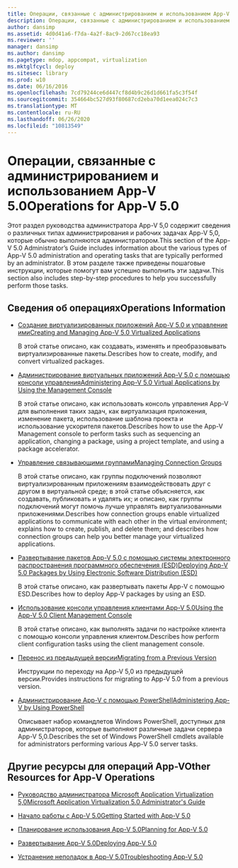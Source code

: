 ```yaml
---
title: Операции, связанные с администрированием и использованием App-V 5.0
description: Операции, связанные с администрированием и использованием App-V 5.0
author: dansimp
ms.assetid: 4d0d41a6-f7da-4a2f-8ac9-2d67cc18ea93
ms.reviewer: ''
manager: dansimp
ms.author: dansimp
ms.pagetype: mdop, appcompat, virtualization
ms.mktglfcycl: deploy
ms.sitesec: library
ms.prod: w10
ms.date: 06/16/2016
ms.openlocfilehash: 7cd79244ce6d447cf8d4b9c26d1d661fa5c3f54f
ms.sourcegitcommit: 354664bc527d93f80687cd2eba70d1eea024c7c3
ms.translationtype: MT
ms.contentlocale: ru-RU
ms.lasthandoff: 06/26/2020
ms.locfileid: "10813549"
---
```

# <span data-ttu-id="939df-103">Операции, связанные с администрированием и использованием App-V 5.0</span><span class="sxs-lookup"><span data-stu-id="939df-103">Operations for App-V 5.0</span></span>


<span data-ttu-id="939df-104">Этот раздел руководства администратора App-V 5,0 содержит сведения о различных типах администрирования и рабочих задачах App-V 5,0, которые обычно выполняются администратором.</span><span class="sxs-lookup"><span data-stu-id="939df-104">This section of the App-V 5.0 Administrator’s Guide includes information about the various types of App-V 5.0 administration and operating tasks that are typically performed by an administrator.</span></span> <span data-ttu-id="939df-105">В этом разделе также приведены пошаговые инструкции, которые помогут вам успешно выполнить эти задачи.</span><span class="sxs-lookup"><span data-stu-id="939df-105">This section also includes step-by-step procedures to help you successfully perform those tasks.</span></span>

## <span data-ttu-id="939df-106">Сведения об операциях</span><span class="sxs-lookup"><span data-stu-id="939df-106">Operations Information</span></span>


-   [<span data-ttu-id="939df-107">Создание виртуализированных приложений App-V 5.0 и управление ими</span><span class="sxs-lookup"><span data-stu-id="939df-107">Creating and Managing App-V 5.0 Virtualized Applications</span></span>](creating-and-managing-app-v-50-virtualized-applications.md)

    <span data-ttu-id="939df-108">В этой статье описано, как создавать, изменять и преобразовывать виртуализированные пакеты.</span><span class="sxs-lookup"><span data-stu-id="939df-108">Describes how to create, modify, and convert virtualized packages.</span></span>

-   [<span data-ttu-id="939df-109">Администрирование виртуальных приложений App-V 5.0 с помощью консоли управления</span><span class="sxs-lookup"><span data-stu-id="939df-109">Administering App-V 5.0 Virtual Applications by Using the Management Console</span></span>](administering-app-v-50-virtual-applications-by-using-the-management-console.md)

    <span data-ttu-id="939df-110">В этой статье описано, как использовать консоль управления App-V для выполнения таких задач, как виртуализация приложения, изменение пакета, использование шаблона проекта и использование ускорителя пакетов.</span><span class="sxs-lookup"><span data-stu-id="939df-110">Describes how to use the App-V Management console to perform tasks such as sequencing an application, changing a package, using a project template, and using a package accelerator.</span></span>

-   [<span data-ttu-id="939df-111">Управление связывающими группами</span><span class="sxs-lookup"><span data-stu-id="939df-111">Managing Connection Groups</span></span>](managing-connection-groups.md)

    <span data-ttu-id="939df-112">В этой статье описано, как группы подключений позволяют виртуализированным приложениям взаимодействовать друг с другом в виртуальной среде; в этой статье объясняется, как создавать, публиковать и удалять их; и описано, как группы подключений могут помочь лучше управлять виртуализованными приложениями.</span><span class="sxs-lookup"><span data-stu-id="939df-112">Describes how connection groups enable virtualized applications to communicate with each other in the virtual environment; explains how to create, publish, and delete them; and describes how connection groups can help you better manage your virtualized applications.</span></span>

-   [<span data-ttu-id="939df-113">Развертывание пакетов App-V 5.0 с помощью системы электронного распространения программного обеспечения (ESD)</span><span class="sxs-lookup"><span data-stu-id="939df-113">Deploying App-V 5.0 Packages by Using Electronic Software Distribution (ESD)</span></span>](deploying-app-v-50-packages-by-using-electronic-software-distribution--esd-.md)

    <span data-ttu-id="939df-114">В этой статье описано, как развертывать пакеты App-V с помощью ESD.</span><span class="sxs-lookup"><span data-stu-id="939df-114">Describes how to deploy App-V packages by using an ESD.</span></span>

-   [<span data-ttu-id="939df-115">Использование консоли управления клиентами App-V 5.0</span><span class="sxs-lookup"><span data-stu-id="939df-115">Using the App-V 5.0 Client Management Console</span></span>](using-the-app-v-50-client-management-console.md)

    <span data-ttu-id="939df-116">В этой статье описано, как выполнять задачи по настройке клиента с помощью консоли управления клиентом.</span><span class="sxs-lookup"><span data-stu-id="939df-116">Describes how perform client configuration tasks using the client management console.</span></span>

-   [<span data-ttu-id="939df-117">Перенос из предыдущей версии</span><span class="sxs-lookup"><span data-stu-id="939df-117">Migrating from a Previous Version</span></span>](migrating-from-a-previous-version-app-v-50.md)

    <span data-ttu-id="939df-118">Инструкции по переходу на App-V 5,0 из предыдущей версии.</span><span class="sxs-lookup"><span data-stu-id="939df-118">Provides instructions for migrating to App-V 5.0 from a previous version.</span></span>

-   [<span data-ttu-id="939df-119">Администрирование App-V с помощью PowerShell</span><span class="sxs-lookup"><span data-stu-id="939df-119">Administering App-V by Using PowerShell</span></span>](administering-app-v-by-using-powershell.md)

    <span data-ttu-id="939df-120">Описывает набор командлетов Windows PowerShell, доступных для администраторов, которые выполняют различные задачи сервера App-V 5,0.</span><span class="sxs-lookup"><span data-stu-id="939df-120">Describes the set of Windows PowerShell cmdlets available for administrators performing various App-V 5.0 server tasks.</span></span>






## <span data-ttu-id="939df-121">Другие ресурсы для операций App-V</span><span class="sxs-lookup"><span data-stu-id="939df-121">Other Resources for App-V Operations</span></span>


-   [<span data-ttu-id="939df-122">Руководство администратора Microsoft Application Virtualization 5,0</span><span class="sxs-lookup"><span data-stu-id="939df-122">Microsoft Application Virtualization 5.0 Administrator's Guide</span></span>](microsoft-application-virtualization-50-administrators-guide.md)

-   [<span data-ttu-id="939df-123">Начало работы с App-V 5.0</span><span class="sxs-lookup"><span data-stu-id="939df-123">Getting Started with App-V 5.0</span></span>](getting-started-with-app-v-50--rtm.md)

-   [<span data-ttu-id="939df-124">Планирование использования App-V 5.0</span><span class="sxs-lookup"><span data-stu-id="939df-124">Planning for App-V 5.0</span></span>](planning-for-app-v-50-rc.md)

-   [<span data-ttu-id="939df-125">Развертывание App-V 5.0</span><span class="sxs-lookup"><span data-stu-id="939df-125">Deploying App-V 5.0</span></span>](deploying-app-v-50.md)

-   [<span data-ttu-id="939df-126">Устранение неполадок в App-V 5.0</span><span class="sxs-lookup"><span data-stu-id="939df-126">Troubleshooting App-V 5.0</span></span>](troubleshooting-app-v-50.md)

 

 





